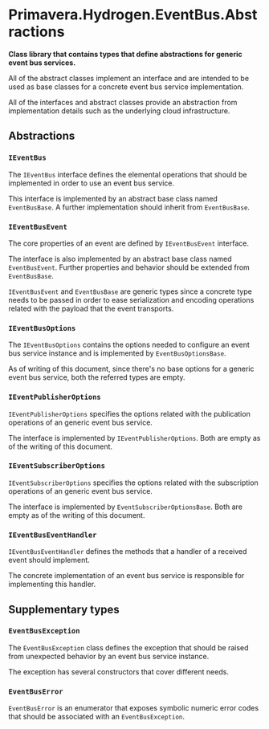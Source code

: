 # Primavera.Hydrogen.EventBus.Abstractions

**Class library that contains types that define abstractions for generic event bus services.**

All of the abstract classes implement an interface and are intended to be used as base classes for a concrete event bus service implementation.

All of the interfaces and abstract classes provide an abstraction from implementation details such as the underlying cloud infrastructure.

## Abstractions

### `IEventBus`

The `IEventBus` interface defines the elemental operations that should be implemented in order to use an event bus service.

This interface is implemented by an abstract base class named `EventBusBase`. A further implementation should inherit from `EventBusBase`.

### `IEventBusEvent`

The core properties of an event are defined by `IEventBusEvent` interface.

The interface is also implemented by an abstract base class named `EventBusEvent`. Further properties and behavior should be extended from `EventBusBase`.

`IEventBusEvent` and `EventBusBase` are generic types since a concrete type needs to be passed in order to ease serialization and encoding operations related with the payload that the event transports.

### `IEventBusOptions`

The `IEventBusOptions` contains the options needed to configure an event bus service instance and is implemented by `EventBusOptionsBase`.

As of writing of this document, since there's no base options for a generic event bus service, both the referred types are empty.

### `IEventPublisherOptions`

`IEventPublisherOptions` specifies the options related with the publication operations of an generic event bus service.

The interface is implemented by `IEventPublisherOptions`. Both are empty as of the writing of this document.

### `IEventSubscriberOptions`

`IEventSubscriberOptions` specifies the options related with the subscription operations of an generic event bus service.

The interface is implemented by `EventSubscriberOptionsBase`. Both are empty as of the writing of this document.

### `IEventBusEventHandler`

`IEventBusEventHandler` defines the methods that a handler of a received event should implement.

The concrete implementation of an event bus service is responsible for implementing this handler.

## Supplementary types

### `EventBusException`

The `EventBusException` class defines the exception that should be raised from unexpected behavior by an event bus service instance.

The exception has several constructors that cover different needs.

### `EventBusError`

`EventBusError` is an enumerator that exposes symbolic numeric error codes that should be associated with an `EventBusException`.